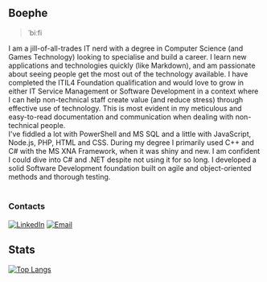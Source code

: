 ## Boephe

> ˈbiːfi

I am a jill-of-all-trades IT nerd with a degree in Computer Science (and Games Technology) looking to specialise and build a career. I learn new applications and technologies quickly (like Markdown), and am passionate about seeing people get the most out of the technology available. I have completed the ITIL4 Foundation qualification and would love to grow in either IT Service Management or Software Development in a context where I can help non-technical staff create value (and reduce stress) through effective use of technology. This is most evident in my meticulous and easy-to-read documentation and communication when dealing with non-technical people.<br>
I've fiddled a lot with PowerShell and MS SQL and a little with JavaScript, Node.js, PHP, HTML and CSS. During my degree I primarily used C++ and C# with the MS XNA Framework, when it was shiny and new. I am confident I could dive into C# and .NET despite not using it for so long. I developed a solid Software Development foundation built on agile and object-oriented methods and thorough testing.<br>
<br>

### Contacts

[<img align='center' alt='LinkedIn' src='https://img.shields.io/badge/linkedin-%230077B5.svg?&style=for-the-badge&logo=linkedin&logoColor=white' />](https://www.linkedin.com/in/phoebe-hurren/)
[<img align='center' alt='Email' src='https://img.shields.io/badge/Microsoft_Outlook-0078D4?style=for-the-badge&logo=microsoft-outlook&logoColor=white' />](mailto:phoebe@hurren.id.au)

## Stats

[![Top Langs](https://github-readme-stats.vercel.app/api/top-langs/?username=boephe)](https://github.com/boephe/github-readme-stats)